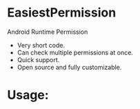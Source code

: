 # EasiestPermission
Android Runtime Permission

- Very short code.
- Can check multiple permissions at once.
- Quick support.
- Open source and fully customizable.

# Usage:

        

  
